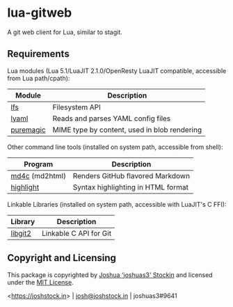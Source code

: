 # lua-gitweb

A git web client for Lua, similar to stagit.

## Requirements

Lua modules (Lua 5.1/LuaJIT 2.1.0/OpenResty LuaJIT compatible, accessible from Lua path/cpath):

| Module | Description |
| ------ | ----------- |
| [lfs](https://github.com/keplerproject/luafilesystem) | Filesystem API |
| [lyaml](https://github.com/gvvaughan/lyaml) | Reads and parses YAML config files |
| [puremagic](https://github.com/wbond/puremagic) | MIME type by content, used in blob rendering |

Other command line tools (installed on system path, accessible from shell):

| Program | Description |
| ------- | ----------- |
| [md4c](https://github.com/mity/md4c) (md2html) | Renders GitHub flavored Markdown |
| [highlight](http://www.andre-simon.de/doku/highlight/en/highlight.php) | Syntax highlighting in HTML format |

Linkable Libraries (installed on system path, accessible with LuaJIT's C FFI):

| Library | Description |
| ------- | ----------- |
| [libgit2](https://github.com/libgit2/libgit2) | Linkable C API for Git |

## Copyright and Licensing

This package is copyrighted by [Joshua 'joshuas3'
Stockin](https://joshstock.in/) and licensed under the [MIT License](LICENSE).

&lt;<https://joshstock.in>&gt; | josh@joshstock.in | joshuas3#9641
